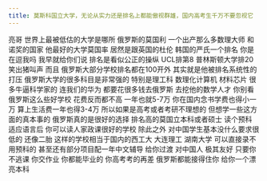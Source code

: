 ```yaml
---
title: 莫斯科国立大学，无论从实力还是排名上都能傲视群雄，国内高考生千万不要忽视它
---
```

亮哥
世界上最被低估的大学是哪所
俄罗斯的莫国利
一个出产那么多数理大师
和诺奖的国家
他最好的大学莫国率
居然是跟英国的杜伦
韩国的严氏一个排名
你是在逗我吗
我早就给你们说
排名是看似公正的操纵
UCL排第8
普林斯顿大学排20
笑出猪叫声
而且
俄罗斯大部分学校排名都在100开外
其实就是他被排名系统性的打压
俄罗斯大学的很多科目是非常强的
特别是理工科
数理化计算机
材料芯片
很多牛逼科学家的
连我们的华为
都要花很多钱去俄罗斯
去挖他的数学人才
你别看俄罗斯这么些好学校
花费反而都不高
一年也就5-7万
你在国内念书学费也得小一万
算上生活费一年也得3-4万
所以如果是高考或者考研不理想的
但想学一些这方面的真本事的
俄罗斯真的是很好的选择
排名高的莫国立本科或者硕士
读个预科
适应语言后
你可以读人家政课很好的学校
除此之外
对中国学生基本没什么要求很低的
还像二胎
这样的学校相当于国内的西工大
大连理工
湖南大学
可以直接录不用预科的
甚至还有部分项目配一年中文辅导
给你过渡
对中国人
极其友好
只要你不逃课
你交作业
你都能毕业的
你高考考的再差
俄罗斯都能接得住你
给你一个漂亮本科